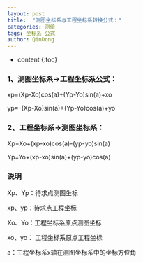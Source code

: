 ```yaml
---
layout: post
title:  "测图坐标系与工程坐标系转换公式："
categories: 测绘
tags: 坐标系 公式
author: QinDong
---
```

* content
{:toc}

### 1、测图坐标系->工程坐标系公式：		
xp=(Xp-Xo)cos(a)+(Yp-Yo)sin(a)+xo

yp=-(Xp-Xo)sin(a)+(Yp-Yo)cos(a)+yo		
		

### 2、工程坐标系->测图坐标系：		
Xp=Xo+(xp-xo)cos(a)-(yp-yo)sin(a)

Yp=Yo+(xp-xo)sin(a)+(yp-yo)cos(a)		

### 说明
Xp、Yp：待求点测图坐标

xp、yp：待求点工程坐标

Xo、Yo：工程坐标系原点测图坐标

xo、yo： 工程坐标系原点工程坐标

a：工程坐标系x轴在测图坐标系中的坐标方位角